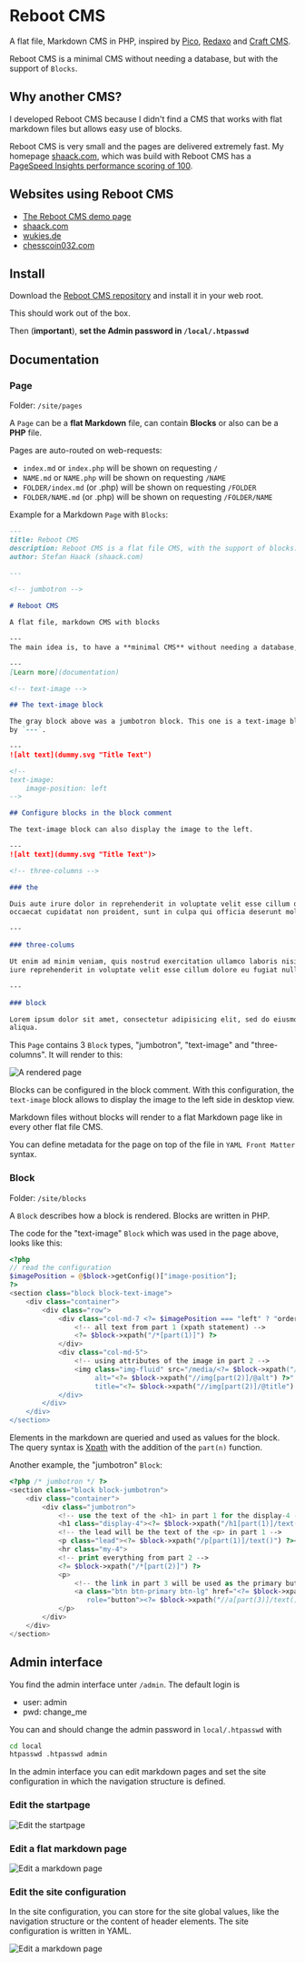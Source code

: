 # Reboot CMS

A flat file, Markdown CMS in PHP, inspired by [Pico](http://picocms.org), [Redaxo](https://redaxo.org/) and
[Craft CMS](https://craftcms.com/).

Reboot CMS is a minimal CMS without needing a database, but with the support of `Blocks`.

## Why another CMS?

I developed Reboot CMS because I didn't find a CMS that works with flat markdown files but allows easy use of blocks.

Reboot CMS is very small and the pages are delivered extremely fast. My homepage [shaack.com](https://shaack.com), which
was build with Reboot CMS has a
[PageSpeed Insights performance scoring of 100](https://pagespeed.web.dev/report?url=https%3A%2F%2Fshaack.com%2F).

## Websites using Reboot CMS

- [The Reboot CMS demo page](https://shaack.com/projekte/reboot-cms/)
- [shaack.com](https://shaack.com)
- [wukies.de](https://wukies.de)
- [chesscoin032.com](https://chesscoin032.com)

## Install

Download the [Reboot CMS repository](https://github.com/shaack/reboot-cms) and install it in your web root.

This should work out of the box.

Then (**important**), **set the Admin password in `/local/.htpasswd`**

## Documentation

### Page

Folder: `/site/pages`

A `Page` can be a **flat Markdown** file, can contain **Blocks** or also can be a **PHP** file.

Pages are auto-routed on web-requests:

- `index.md` or `index.php` will be shown on requesting `/`
- `NAME.md` or `NAME.php` will be shown on requesting `/NAME`
- `FOLDER/index.md` (or .php) will be shown on requesting `/FOLDER`
- `FOLDER/NAME.md` (or .php) will be shown on requesting `/FOLDER/NAME`

Example for a Markdown `Page` with `Blocks`:

```markdown
---
title: Reboot CMS 
description: Reboot CMS is a flat file CMS, with the support of blocks. 
author: Stefan Haack (shaack.com)

---

<!-- jumbotron -->

# Reboot CMS

A flat file, markdown CMS with blocks

---
The main idea is, to have a **minimal CMS** without needing a database, but with the support of blocks.

---
[Learn more](documentation)

<!-- text-image -->

## The text-image block

The gray block above was a jumbotron block. This one is a text-image block, it contains two parts. Parts are separated
by `---`.

---
![alt text](dummy.svg "Title Text")

<!-- 
text-image:
    image-position: left
-->

## Configure blocks in the block comment

The text-image block can also display the image to the left.

---
![alt text](dummy.svg "Title Text")>

<!-- three-columns -->

### the

Duis aute irure dolor in reprehenderit in voluptate velit esse cillum dolore eu fugiat nulla pariatur. Excepteur sint
occaecat cupidatat non proident, sunt in culpa qui officia deserunt mollit anim id est.

---

### three-colums

Ut enim ad minim veniam, quis nostrud exercitation ullamco laboris nisi ut aliquid ex ea commodi consequat. Quis aute
iure reprehenderit in voluptate velit esse cillum dolore eu fugiat nulla pariatur.

---

### block

Lorem ipsum dolor sit amet, consectetur adipisicing elit, sed do eiusmod tempor incididunt ut labore et dolore magna
aliqua.

```

This `Page` contains 3 `Block` types, "jumbotron", "text-image" and "three-columns". It will render to this:

![A rendered page](https://shaack.com/projekte/assets/img/reboot-cms-index.png)

Blocks can be configured in the block comment. With this configuration, the `text-image`
block allows to display the image to the left side in desktop view.

Markdown files without blocks will render to a flat Markdown page like in every other flat file CMS.

You can define metadata for the page on top of the file in `YAML Front Matter` syntax.

### Block

Folder: `/site/blocks`

A `Block` describes how a block is rendered. Blocks are written in PHP.

The code for the "text-image" `Block` which was used in the page above, looks like this:

```php
<?php
// read the configuration
$imagePosition = @$block->getConfig()["image-position"];
?>
<section class="block block-text-image">
    <div class="container">
        <div class="row">
            <div class="col-md-7 <?= $imagePosition === "left" ? "order-md-1" : "" ?>">
                <!-- all text from part 1 (xpath statement) -->
                <?= $block->xpath("/*[part(1)]") ?>
            </div>
            <div class="col-md-5">
                <!-- using attributes of the image in part 2 -->
                <img class="img-fluid" src="/media/<?= $block->xpath("//img[part(2)]/@src") ?>"
                     alt="<?= $block->xpath("//img[part(2)]/@alt") ?>"
                     title="<?= $block->xpath("//img[part(2)]/@title") ?>"/>
            </div>
        </div>
    </div>
</section>
```

Elements in the markdown are queried and used as values for the block. The query syntax
is [Xpath](https://devhints.io/xpath) with the addition of the `part(n)` function.

Another example, the "jumbotron" `Block`:

```php
<?php /* jumbotron */ ?>
<section class="block block-jumbotron">
    <div class="container">
        <div class="jumbotron">
            <!-- use the text of the <h1> in part 1 for the display-4 -->
            <h1 class="display-4"><?= $block->xpath("/h1[part(1)]/text()") ?></h1>
            <!-- the lead will be the text of the <p> in part 1 -->
            <p class="lead"><?= $block->xpath("/p[part(1)]/text()") ?></p>
            <hr class="my-4">
            <!-- print everything from part 2 -->
            <?= $block->xpath("/*[part(2)]") ?>
            <p>
                <!-- the link in part 3 will be used as the primary button -->
                <a class="btn btn-primary btn-lg" href="<?= $block->xpath("//a[part(3)]/@href") ?>"
                   role="button"><?= $block->xpath("//a[part(3)]/text()") ?></a>
            </p>
        </div>
    </div>
</section>
```

## Admin interface

You find the admin interface unter `/admin`. The default login is

- user: admin
- pwd: change_me

You can and should change the admin password in `local/.htpasswd` with

```sh 
cd local
htpasswd .htpasswd admin
```

In the admin interface you can edit markdown pages and set the site configuration in which the navigation structure is
defined.

### Edit the startpage

![Edit the startpage](https://shaack.com/projekte/assets/img/reboot-cms-admin-edit-index.png)

### Edit a flat markdown page

![Edit a markdown page](https://shaack.com/projekte/assets/img/reboot-cms-admin-page-edit.png)

### Edit the site configuration

In the site configuration, you can store for the site global values, like the navigation structure or the content of header elements. The site configuration is written in YAML.

![Edit a markdown page](https://shaack.com/projekte/assets/img/reboot-cms-admin-site-configration.png)
